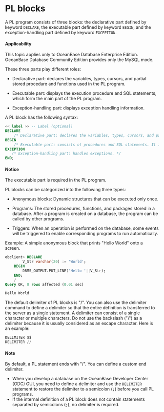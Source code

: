 PL blocks
=========================

A PL program consists of three blocks: the declarative part defined by keyword `DECLARE`, the executable part defined by keyword `BEGIN`, and the exception-handling part defined by keyword `EXCEPTION`.


  <main id="notice" >
    <h4>Applicability</h4>
    <p>This topic applies only to OceanBase Database Enterprise Edition. OceanBase Database Community Edition provides only the MySQL mode. </p>
  </main>

These three parts play different roles:

* Declarative part: declares the variables, types, cursors, and partial stored procedure and functions used in the PL program.



* Executable part: displays the execution procedure and SQL statements, which form the main part of the PL program.



* Exception-handling part: displays exception handling information.






A PL block has the following syntax:

```sql
<< label >> -- Label (optional)
DECLARE  
    /* Declarative part: declares the variables, types, cursors, and partial stored procedures and functions used in the PL program. */
BEGIN
    /* Executable part: consists of procedures and SQL statements. It is the main part of the program. */
EXCEPTION
   /* Exception-handling part: handles exceptions. */
END;
```


  <main id="notice" type='notice'>
    <h4>Notice</h4>
    <p>The executable part is required in the PL program. </p>
  </main>

PL blocks can be categorized into the following three types:

* Anonymous blocks: Dynamic structures that can be executed only once.



* Programs: The stored procedures, functions, and packages stored in a database. After a program is created on a database, the program can be called by other programs.



* Triggers: When an operation is performed on the database, some events will be triggered to enable corresponding programs to run automatically.






Example: A simple anonymous block that prints "Hello World" onto a screen.

```sql
obclient> DECLARE  
        V_Str varchar(20) := 'World';
    BEGIN
        DBMS_OUTPUT.PUT_LINE('Hello '||V_Str);
    END;
    /
Query OK, 0 rows affected (0.01 sec)

Hello World
```


The default delimiter of PL blocks is "/". You can also use the delimiter command to define a delimiter so that the entire definition is transferred to the server as a single statement. A delimiter can consist of a single character or multiple characters. Do not use the backslash ("\\") as a delimiter because it is usually considered as an escape character. Here is an example:

```sql
DELIMITER $$
DELIMITER //
```

  <main id="notice" type='explain'>
    <h4>Note</h4>
    <p>By default, a PL statement ends with "/". You can define a custom end delimiter.</p>
    <ul>
    <li>When you develop a database on the OceanBase Developer Center (ODC) GUI, you need to define a delimiter and use the <code>DELIMITER</code> statement to restore the delimiter to a semicolon (<code>;</code>) before you call PL programs. </li>
    <li>If the internal definition of a PL block does not contain statements separated by semicolons (<code>;</code>), no delimiter is required. </li>
    </ul>
  </main>


